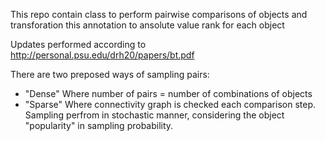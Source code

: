 This repo contain class to perform pairwise comparisons of objects and
transforation this annotation to ansolute value rank for each object

Updates performed according to http://personal.psu.edu/drh20/papers/bt.pdf

There are two preposed ways of sampling pairs: 

* "Dense" Where number of pairs = number of combinations of objects
* "Sparse" Where connectivity graph is checked each comparison step. Sampling perfrom in stochastic manner, considering the object "popularity" in sampling probability.
